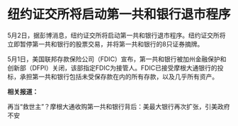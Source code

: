 # 纽约证交所将启动第一共和银行退市程序

5月2日，据彭博消息，纽约证交所将启动第一共和银行退市程序。纽约证交所将立即暂停第一共和银行的股票交易，并将第一共和银行的8只证券摘牌。

5月1日，美国联邦存款保险公司（FDIC）宣布，第一共和银行被加州金融保护和创新部（DFPI）关闭，该部指定FDIC为接管人。FDIC已接受摩根大通银行的投标，承担第一共和银行包括未受保存款在内的所有存款，以及几乎所有资产。

**相关报道：**

再当“救世主”？摩根大通收购第一共和银行背后：美最大银行再次扩张，引美政府不安

